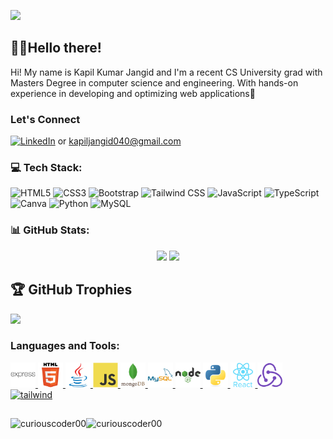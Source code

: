[![](https://visitcount.itsvg.in/api?id=curiouscoder00&label=Profile%20Views&color=0&icon=2&pretty=true)](https://visitcount.itsvg.in)
## 👋🏻Hello there! 

Hi! My name is Kapil Kumar Jangid and I'm a recent CS University grad with Masters Degree in computer science and engineering. With hands-on experience in developing and optimizing web applications🚀

### Let's Connect

[![LinkedIn](https://img.shields.io/badge/LinkedIn-%230077B5.svg?logo=linkedin&logoColor=white)](https://linkedin.com/in/curiouscoder023) or kapiljangid040@gmail.com

### 💻 Tech Stack:
![HTML5](https://img.shields.io/badge/html5-%23E34F26.svg?style=for-the-badge&logo=html5&logoColor=white) ![CSS3](https://img.shields.io/badge/css3-%231572B6.svg?style=for-the-badge&logo=css3&logoColor=white) ![Bootstrap](https://img.shields.io/badge/bootstrap-%23563D7C.svg?style=for-the-badge&logo=bootstrap&logoColor=white) ![Tailwind CSS]((https://img.shields.io/badge/TailwindCSS-%252300f?style=for-the-badge&logo=tailwindcss&logoColor=white&color=blue)) ![JavaScript](https://img.shields.io/badge/javascript-%23323330.svg?style=for-the-badge&logo=javascript&logoColor=%23F7DF1E) ![TypeScript](https://img.shields.io/badge/TypeScript-%252300f?style=for-the-badge&logo=typescript&logoColor=white&color=blue)
  ![Canva](https://img.shields.io/badge/Canva-%2300C4CC.svg?style=for-the-badge&logo=Canva&logoColor=white) ![Python](https://img.shields.io/badge/python-3670A0?style=for-the-badge&logo=python&logoColor=ffdd54) ![MySQL](https://img.shields.io/badge/mysql-%23f.svg?style=for-the-badge&logo=mysql&logoColor=white&color=orange)

### 📊 GitHub Stats:

<p align="center">
  <img width="48%" src="https://github-readme-stats.vercel.app/api?username=curiouscoder00&show_icons=true&theme=tokyonight" />
  <img width="51%" src="https://github-readme-streak-stats.herokuapp.com/?user=curiouscoder00&theme=tokyonight" />
</p>



## 🏆 GitHub Trophies
![](https://github-profile-trophy.vercel.app/?username=curiouscoder00&theme=radical&no-frame=false&no-bg=false&margin-w=4)


<!-- ### :zap: Recent Activity -->


<h3 align="left">Languages and Tools:</h3>
<p align="left">  <a href="https://expressjs.com" target="_blank" rel="noreferrer"> <img src="https://raw.githubusercontent.com/devicons/devicon/master/icons/express/express-original-wordmark.svg" alt="express" width="40" height="40"/> </a> <a href="https://www.w3.org/html/" target="_blank" rel="noreferrer"> <img src="https://raw.githubusercontent.com/devicons/devicon/master/icons/html5/html5-original-wordmark.svg" alt="html5" width="40" height="40"/> </a> <a href="https://www.java.com" target="_blank" rel="noreferrer"> <img src="https://raw.githubusercontent.com/devicons/devicon/master/icons/java/java-original.svg" alt="java" width="40" height="40"/> </a> <a href="https://developer.mozilla.org/en-US/docs/Web/JavaScript" target="_blank" rel="noreferrer"> <img src="https://raw.githubusercontent.com/devicons/devicon/master/icons/javascript/javascript-original.svg" alt="javascript" width="40" height="40"/> </a> <a href="https://www.mongodb.com/" target="_blank" rel="noreferrer"> <img src="https://raw.githubusercontent.com/devicons/devicon/master/icons/mongodb/mongodb-original-wordmark.svg" alt="mongodb" width="40" height="40"/> </a> <a href="https://www.mysql.com/" target="_blank" rel="noreferrer"> <img src="https://raw.githubusercontent.com/devicons/devicon/master/icons/mysql/mysql-original-wordmark.svg" alt="mysql" width="40" height="40"/> </a> <a href="https://nodejs.org" target="_blank" rel="noreferrer"> <img src="https://raw.githubusercontent.com/devicons/devicon/master/icons/nodejs/nodejs-original-wordmark.svg" alt="nodejs" width="40" height="40"/> </a> <a href="https://www.python.org" target="_blank" rel="noreferrer"> <img src="https://raw.githubusercontent.com/devicons/devicon/master/icons/python/python-original.svg" alt="python" width="40" height="40"/> </a> <a href="https://reactjs.org/" target="_blank" rel="noreferrer"> <img src="https://raw.githubusercontent.com/devicons/devicon/master/icons/react/react-original-wordmark.svg" alt="react" width="40" height="40"/> </a> <a href="https://redux.js.org" target="_blank" rel="noreferrer"> <img src="https://raw.githubusercontent.com/devicons/devicon/master/icons/redux/redux-original.svg" alt="redux" width="40" height="40"/> </a> <a href="https://tailwindcss.com/" target="_blank" rel="noreferrer"> <img src="https://www.vectorlogo.zone/logos/tailwindcss/tailwindcss-icon.svg" alt="tailwind" width="40" height="40"/> </a> </p>
<div style="display:flex; justify-content:between;">
<p><img align="center" src="https://github-readme-stats.vercel.app/api/top-langs?username=curiouscoder00&show_icons=true&locale=en&layout=compact" alt="curiouscoder00" /></p>
<p><img align="center" src="https://github-readme-streak-stats.herokuapp.com/?user=curiouscoder00&" alt="curiouscoder00" /></p>
</div>
